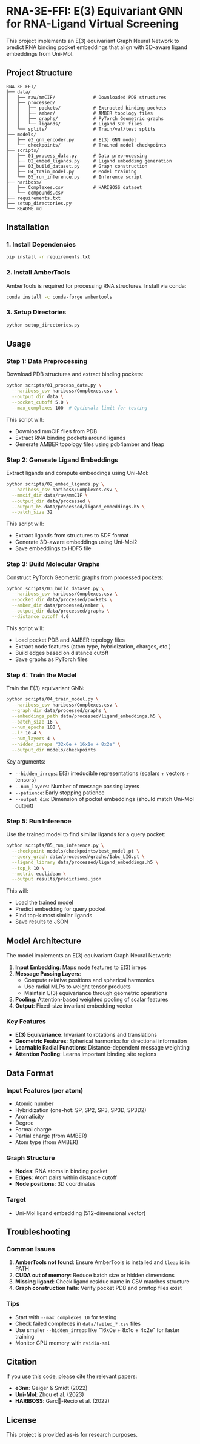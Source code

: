 # RNA-3E-FFI: E(3) Equivariant GNN for RNA-Ligand Virtual Screening

This project implements an E(3) equivariant Graph Neural Network to predict RNA binding pocket embeddings that align with 3D-aware ligand embeddings from Uni-Mol.

## Project Structure

```
RNA-3E-FFI/
├── data/
│   ├── raw/mmCIF/              # Downloaded PDB structures
│   ├── processed/
│   │   ├── pockets/            # Extracted binding pockets
│   │   ├── amber/              # AMBER topology files
│   │   ├── graphs/             # PyTorch Geometric graphs
│   │   └── ligands/            # Ligand SDF files
│   └── splits/                 # Train/val/test splits
├── models/
│   ├── e3_gnn_encoder.py       # E(3) GNN model
│   └── checkpoints/            # Trained model checkpoints
├── scripts/
│   ├── 01_process_data.py      # Data preprocessing
│   ├── 02_embed_ligands.py     # Ligand embedding generation
│   ├── 03_build_dataset.py     # Graph construction
│   ├── 04_train_model.py       # Model training
│   └── 05_run_inference.py     # Inference script
├── hariboss/
│   ├── Complexes.csv           # HARIBOSS dataset
│   └── compounds.csv
├── requirements.txt
├── setup_directories.py
└── README.md
```

## Installation

### 1. Install Dependencies

```bash
pip install -r requirements.txt
```

### 2. Install AmberTools

AmberTools is required for processing RNA structures. Install via conda:

```bash
conda install -c conda-forge ambertools
```

### 3. Setup Directories

```bash
python setup_directories.py
```

## Usage

### Step 1: Data Preprocessing

Download PDB structures and extract binding pockets:

```bash
python scripts/01_process_data.py \
  --hariboss_csv hariboss/Complexes.csv \
  --output_dir data \
  --pocket_cutoff 5.0 \
  --max_complexes 100  # Optional: limit for testing
```

This script will:
- Download mmCIF files from PDB
- Extract RNA binding pockets around ligands
- Generate AMBER topology files using pdb4amber and tleap

### Step 2: Generate Ligand Embeddings

Extract ligands and compute embeddings using Uni-Mol:

```bash
python scripts/02_embed_ligands.py \
  --hariboss_csv hariboss/Complexes.csv \
  --mmcif_dir data/raw/mmCIF \
  --output_dir data/processed \
  --output_h5 data/processed/ligand_embeddings.h5 \
  --batch_size 32
```

This script will:
- Extract ligands from structures to SDF format
- Generate 3D-aware embeddings using Uni-Mol2
- Save embeddings to HDF5 file

### Step 3: Build Molecular Graphs

Construct PyTorch Geometric graphs from processed pockets:

```bash
python scripts/03_build_dataset.py \
  --hariboss_csv hariboss/Complexes.csv \
  --pocket_dir data/processed/pockets \
  --amber_dir data/processed/amber \
  --output_dir data/processed/graphs \
  --distance_cutoff 4.0
```

This script will:
- Load pocket PDB and AMBER topology files
- Extract node features (atom type, hybridization, charges, etc.)
- Build edges based on distance cutoff
- Save graphs as PyTorch files

### Step 4: Train the Model

Train the E(3) equivariant GNN:

```bash
python scripts/04_train_model.py \
  --hariboss_csv hariboss/Complexes.csv \
  --graph_dir data/processed/graphs \
  --embeddings_path data/processed/ligand_embeddings.h5 \
  --batch_size 16 \
  --num_epochs 100 \
  --lr 1e-4 \
  --num_layers 4 \
  --hidden_irreps "32x0e + 16x1o + 8x2e" \
  --output_dir models/checkpoints
```

Key arguments:
- `--hidden_irreps`: E(3) irreducible representations (scalars + vectors + tensors)
- `--num_layers`: Number of message passing layers
- `--patience`: Early stopping patience
- `--output_dim`: Dimension of pocket embeddings (should match Uni-Mol output)

### Step 5: Run Inference

Use the trained model to find similar ligands for a query pocket:

```bash
python scripts/05_run_inference.py \
  --checkpoint models/checkpoints/best_model.pt \
  --query_graph data/processed/graphs/1abc_LIG.pt \
  --ligand_library data/processed/ligand_embeddings.h5 \
  --top_k 10 \
  --metric euclidean \
  --output results/predictions.json
```

This will:
- Load the trained model
- Predict embedding for query pocket
- Find top-k most similar ligands
- Save results to JSON

## Model Architecture

The model implements an E(3) equivariant Graph Neural Network:

1. **Input Embedding**: Maps node features to E(3) irreps
2. **Message Passing Layers**:
   - Compute relative positions and spherical harmonics
   - Use radial MLPs to weight tensor products
   - Maintain E(3) equivariance through geometric operations
3. **Pooling**: Attention-based weighted pooling of scalar features
4. **Output**: Fixed-size invariant embedding vector

### Key Features

- **E(3) Equivariance**: Invariant to rotations and translations
- **Geometric Features**: Spherical harmonics for directional information
- **Learnable Radial Functions**: Distance-dependent message weighting
- **Attention Pooling**: Learns important binding site regions

## Data Format

### Input Features (per atom)
- Atomic number
- Hybridization (one-hot: SP, SP2, SP3, SP3D, SP3D2)
- Aromaticity
- Degree
- Formal charge
- Partial charge (from AMBER)
- Atom type (from AMBER)

### Graph Structure
- **Nodes**: RNA atoms in binding pocket
- **Edges**: Atom pairs within distance cutoff
- **Node positions**: 3D coordinates

### Target
- Uni-Mol ligand embedding (512-dimensional vector)

## Troubleshooting

### Common Issues

1. **AmberTools not found**: Ensure AmberTools is installed and `tleap` is in PATH
2. **CUDA out of memory**: Reduce batch size or hidden dimensions
3. **Missing ligand**: Check ligand residue name in CSV matches structure
4. **Graph construction fails**: Verify pocket PDB and prmtop files exist

### Tips

- Start with `--max_complexes 10` for testing
- Check failed complexes in `data/failed_*.csv` files
- Use smaller `--hidden_irreps` like "16x0e + 8x1o + 4x2e" for faster training
- Monitor GPU memory with `nvidia-smi`

## Citation

If you use this code, please cite the relevant papers:

- **e3nn**: Geiger & Smidt (2022)
- **Uni-Mol**: Zhou et al. (2023)
- **HARIBOSS**: Garc໚-Recio et al. (2022)

## License

This project is provided as-is for research purposes.
